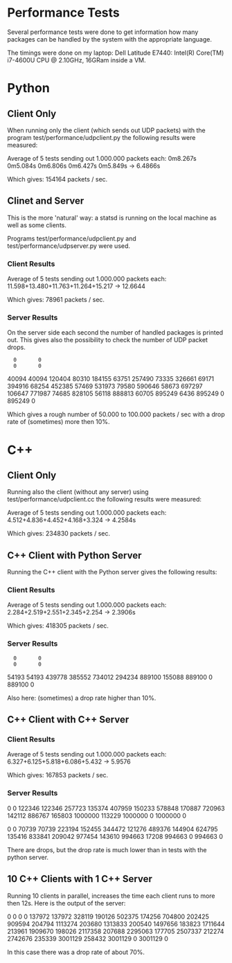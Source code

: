 Performance Tests
=================

Several performance tests were done to get information how many
packages can be handled by the system with the appropriate language.

The timings were done on my laptop: Dell Latitude E7440:
Intel(R) Core(TM) i7-4600U CPU @ 2.10GHz, 16GRam inside a VM.

# Python #

## Client Only ##
When running only the client (which sends out UDP packets)
with the program test/performance/udpclient.py the following results
were measured:

Average of 5 tests sending out 1.000.000 packets each:
0m8.267s 0m5.084s 0m6.806s 0m6.427s 0m5.849s -> 6.4866s

Which gives: 154164 packets / sec.

## Clinet and Server ##
This is the more 'natural' way: a statsd is running on the local
machine as well as some clients.

Programs test/performance/udpclient.py and
test/performance/udpserver.py were used.

### Client Results ###
Average of 5 tests sending out 1.000.000 packets each:
11.598+13.480+11.763+11.264+15.217 -> 12.6644

Which gives: 78961 packets / sec.

### Server Results ###
On the server side each second the number of handled packages is
printed out. This gives also the possibility to check the number of
UDP packet drops.

      0       0
      0       0
  40094   40094
 120404   80310
 184155   63751
 257490   73335
 326661   69171
 394916   68254
 452385   57469
 531973   79580
 590646   58673
 697297  106647
 771987   74685
 828105   56118
 888813   60705
 895249    6436
 895249       0
 895249       0

Which gives a rough number of 50.000 to 100.000 packets / sec with a
drop rate of (sometimes) more then 10%.

# C++ #

## Client Only ##
Running also the client (without any server) using
test/performance/udpclient.cc the following results
were measured:

Average of 5 tests sending out 1.000.000 packets each:
4.512+4.836+4.452+4.168+3.324 -> 4.2584s

Which gives: 234830 packets / sec.

## C++ Client with Python Server ##
Running the C++ client with the Python server gives the
following results:

### Client Results ###
Average of 5 tests sending out 1.000.000 packets each:
2.284+2.519+2.551+2.345+2.254 -> 2.3906s

Which gives: 418305 packets / sec.

### Server Results ###
      0       0
      0       0
  54193   54193
 439778  385552
 734012  294234
 889100  155088
 889100       0
 889100       0

Also here: (sometimes) a drop rate higher than 10%.

## C++ Client with C++ Server ##

### Client Results ###
Average of 5 tests sending out 1.000.000 packets each:
6.327+6.125+5.818+6.086+5.432 -> 5.9576

Which gives: 167853 packets / sec.

### Server Results ###
0 0
122346 122346
257723 135374
407959 150233
578848 170887
720963 142112
886767 165803
1000000 113229
1000000 0
1000000 0

0 0
70739 70739
223194 152455
344472 121276
489376 144904
624795 135416
833841 209042
977454 143610
994663 17208
994663 0
994663 0

There are drops, but the drop rate is much lower than in tests with
the python server.


## 10 C++ Clients with 1 C++ Server ##
Running 10 clients in parallel, increases the time each client runs to
more then 12s. Here is the output of the server:

0 0
0 0
137972 137972
328119 190126
502375 174256
704800 202425
909594 204794
1113274 203680
1313833 200540
1497656 183823
1711644 213961
1909670 198026
2117358 207688
2295063 177705
2507337 212274
2742676 235339
3001129 258432
3001129 0
3001129 0

In this case there was a drop rate of about 70%.
